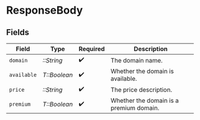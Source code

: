 # ResponseBody


## Fields

| Field                                   | Type                                    | Required                                | Description                             |
| --------------------------------------- | --------------------------------------- | --------------------------------------- | --------------------------------------- |
| `domain`                                | *::String*                              | :heavy_check_mark:                      | The domain name.                        |
| `available`                             | *T::Boolean*                            | :heavy_check_mark:                      | Whether the domain is available.        |
| `price`                                 | *::String*                              | :heavy_check_mark:                      | The price description.                  |
| `premium`                               | *T::Boolean*                            | :heavy_check_mark:                      | Whether the domain is a premium domain. |